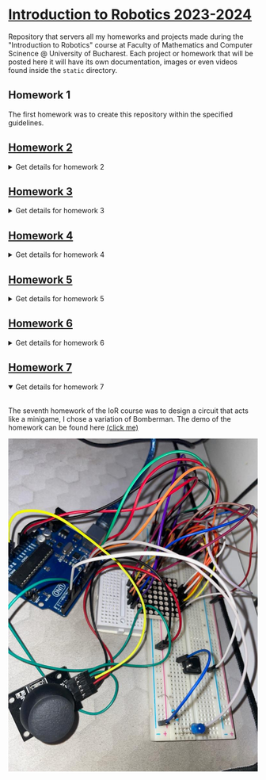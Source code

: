# [Introduction to Robotics 2023-2024](https://github.com/iRaduS/IntroductionToRobotics)
Repository that servers all my homeworks and projects made during the "Introduction to Robotics" course at Faculty of Mathematics and Computer Scinence @ University of Bucharest. Each project or homework that will be posted here it will have its own documentation, images or even videos found inside the ```static``` directory.

## Homework 1
The first homework was to create this repository within the specified guidelines.

## [Homework 2](/hw2_rgbLedPotentiometer/)

<details>
<summary>Get details for homework 2</summary>
<br>

The second homework was about creating a dimmable RGB led using three potentiometers that controls every color channel of the led. The homework working concept and circuit presentation can be found here [(click me)](https://www.youtube.com/watch?v=i8qvw5pMxZ8). The circuit diagram is represented here:

![diagram](/static/hw2/diagram.png)

</details>

## [Homework 3](/hw3_elevatorSimulator/)
<details>
<summary>Get details for homework 3</summary>
<br>

The third homework was about creating an elevator simulator using three rgb leds denoting the ground, first and second floor a status led for showing that the elevator is ascending or descending and also a buzzer to show when the lift is closing doors or is moving. BONUS! I used a 7-segment display to show the current floor of the lift. The demo of the homework can be found here [(click me)](https://www.youtube.com/watch?v=bSqYU4KW1P0)

![diagram](/static/hw3/setup.jpg)

</details>

## [Homework 4](/hw4_7segDisplayDrawing/)
<details>
<summary>Get details for homework 4</summary>
<br>

The fourth homework of the IoR course was to design a circuit that integrates a joystick which is used to draw across a 7 segment display. If the switch of the joystick is pressed then a segment on the display should be activated but if the switch is pressed for more than 3 seconds then the draw restarts and all the segments are given a reset. The demo of the homework can be found here [(click me)](https://www.youtube.com/watch?v=gs0YgoyrTTg)

![diagram](/static/hw4/setup.jpeg)

</details>

## [Homework 5](/hw5_stopWatch/)
<details>
<summary>Get details for homework 5</summary>
<br>

The fifth homework of the IoR course was to design a circuit that integrates 4 digit 7 segment display, a shift registry and 3 buttons. The entire circuit should emulate a stopwatch that can register laps, reset and start from a lap. The demo of the homework can be found here [(click me)](https://youtu.be/0XIp1D5KkbA)

![diagram](/static/hw5/setup.jpeg)

</details>

## [Homework 6](/hw6_envMonitorLogger/)
<details>
<summary>Get details for homework 6</summary>
<br>

The sixth homework of the IoR course was to design a circuit that has a photoresistor and also learn how to use the EEPROM inside the arduino.

</details>

## [Homework 7](/hw7_matrixGame/)
<details open>
<summary>Get details for homework 7</summary>
<br>

The seventh homework of the IoR course was to design a circuit that acts like a minigame, I chose a variation of Bomberman. The demo of the homework can be found here [(click me)](https://youtu.be/rbky5zxQDKE)

![diagram](/static/hw7/setup.jpeg)

</details>
